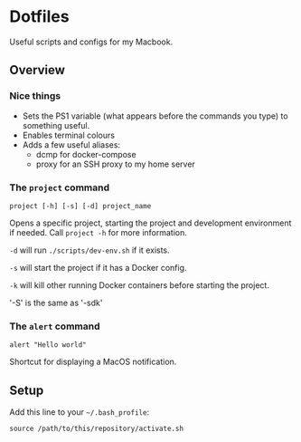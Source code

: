 # Dotfiles

Useful scripts and configs for my Macbook.

## Overview

### Nice things

* Sets the PS1 variable (what appears before the commands you type) to something useful.
* Enables terminal colours
* Adds a few useful aliases:
    * dcmp for docker-compose
    * proxy for an SSH proxy to my home server

### The `project` command

`project [-h] [-s] [-d] project_name`

Opens a specific project, starting the project and development environment if needed. Call `project -h` for more information.

`-d` will run `./scripts/dev-env.sh` if it exists.

`-s` will start the project if it has a Docker config.

`-k` will kill other running Docker containers before starting the project.

'-S' is the same as '-sdk'

### The `alert` command

`alert "Hello world"`

Shortcut for displaying a MacOS notification.

## Setup

Add this line to your `~/.bash_profile`:

```
source /path/to/this/repository/activate.sh
```
